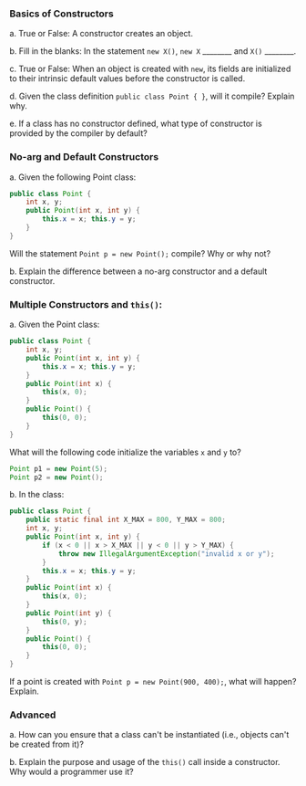
### Basics of Constructors

a. True or False: A constructor creates an object.

b. Fill in the blanks: In the statement `new X()`, `new X` ________ and `X()` ________.

c. True or False: When an object is created with `new`, its fields are initialized to their intrinsic default values before the constructor is called.

d. Given the class definition `public class Point { }`, will it compile? Explain why.

e. If a class has no constructor defined, what type of constructor is provided by the compiler by default?

### No-arg and Default Constructors

a. Given the following Point class:

```Java
public class Point {
    int x, y;
    public Point(int x, int y) {
        this.x = x; this.y = y;
    }
}
```

Will the statement `Point p = new Point();` compile? Why or why not?

b. Explain the difference between a no-arg constructor and a default constructor.

### **Multiple Constructors and `this()`:**

a. Given the Point class:

```Java
public class Point {
    int x, y;
    public Point(int x, int y) {
        this.x = x; this.y = y;
    }
    public Point(int x) {
        this(x, 0);
    }
    public Point() {
        this(0, 0);
    }
}
```

What will the following code initialize the variables `x` and `y` to?

``` Java
Point p1 = new Point(5);
Point p2 = new Point();
```

b. In the class:

```Java
public class Point {
    public static final int X_MAX = 800, Y_MAX = 800;
    int x, y;
    public Point(int x, int y) {
        if (x < 0 || x > X_MAX || y < 0 || y > Y_MAX) {
            throw new IllegalArgumentException("invalid x or y");
        }
        this.x = x; this.y = y;
    }
    public Point(int x) {
        this(x, 0);
    }
    public Point(int y) {
        this(0, y);
    }
    public Point() {
        this(0, 0);
    }
}
```

If a point is created with `Point p = new Point(900, 400);`, what will happen? Explain.

### Advanced

a. How can you ensure that a class can't be instantiated (i.e., objects can't be created from it)?

b. Explain the purpose and usage of the `this()` call inside a constructor. Why would a programmer use it?